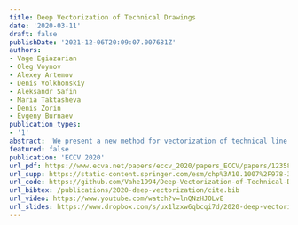 ```yaml
---
title: Deep Vectorization of Technical Drawings
date: '2020-03-11'
draft: false
publishDate: '2021-12-06T20:09:07.007681Z'
authors:
- Vage Egiazarian
- Oleg Voynov
- Alexey Artemov
- Denis Volkhonskiy
- Aleksandr Safin
- Maria Taktasheva
- Denis Zorin
- Evgeny Burnaev
publication_types:
- '1'
abstract: 'We present a new method for vectorization of technical line drawings, such as floor plans, architectural drawings, and 2D CAD images. Our method includes (1) a deep learning-based cleaning stage to eliminate the background and imperfections in the image and fill in missing parts, (2) a transformer-based network to estimate vector primitives, and (3) optimization procedure to obtain the final primitive configurations. We train the networks on synthetic data, renderings of vector line drawings, and manually vectorized scans of line drawings. Our method quantitatively and qualitatively outperforms a number of existing techniques on a collection of representative technical drawings.'
featured: false
publication: 'ECCV 2020'
url_pdf: https://www.ecva.net/papers/eccv_2020/papers_ECCV/papers/123580579.pdf
url_supp: https://static-content.springer.com/esm/chp%3A10.1007%2F978-3-030-58601-0_35/MediaObjects/504454_1_En_35_MOESM1_ESM.pdf
url_code: https://github.com/Vahe1994/Deep-Vectorization-of-Technical-Drawings
url_bibtex: /publications/2020-deep-vectorization/cite.bib
url_video: https://www.youtube.com/watch?v=lnQNzHJOLvE
url_slides: https://www.dropbox.com/s/ux1lzxw6qbcqi7d/2020-deep-vectorization.pptx.zip?dl=0
---
```


